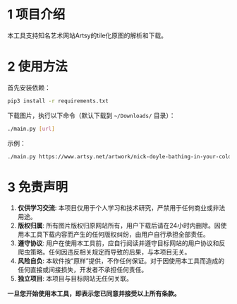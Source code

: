 # 1 项目介绍

本工具支持知名艺术网站Artsy的tile化原图的解析和下载。

# 2 使用方法

首先安装依赖：
```bash
pip3 install -r requirements.txt
```

下载图片，执行以下命令（默认下载到 `~/Downloads/` 目录）：
```bash
./main.py [url]
```

示例：
```bash
./main.py https://www.artsy.net/artwork/nick-doyle-bathing-in-your-cold-light
```

# 3 免责声明

1. **仅供学习交流**: 本项目仅用于个人学习和技术研究，严禁用于任何商业或非法用途。
2. **版权归属**: 所有图片版权归原网站所有，用户下载后请在24小时内删除。因使用本工具下载内容而产生的任何版权纠纷，由用户自行承担全部责任。
3. **遵守协议**: 用户在使用本工具前，应自行阅读并遵守目标网站的用户协议和反爬虫策略。任何因违反相关规定而导致的后果，与本项目无关。
4. **风险自负**: 本软件按“原样”提供，不作任何保证。对于因使用本工具而造成的任何直接或间接损失，开发者不承担任何责任。
5. **独立项目**: 本项目与目标网站无任何关联。

**一旦您开始使用本工具，即表示您已同意并接受以上所有条款。**
